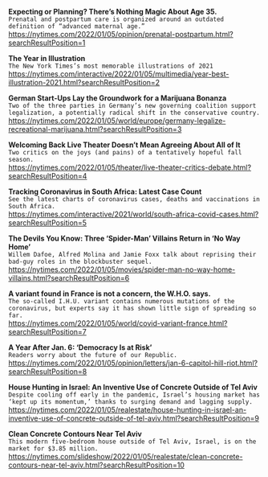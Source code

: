 **Expecting or Planning? There’s Nothing Magic About Age 35.**\
`Prenatal and postpartum care is organized around an outdated definition of “advanced maternal age.”`\
https://nytimes.com/2022/01/05/opinion/prenatal-postpartum.html?searchResultPosition=1

**The Year in Illustration**\
`The New York Times’s most memorable illustrations of 2021`\
https://nytimes.com/interactive/2022/01/05/multimedia/year-best-illustration-2021.html?searchResultPosition=2

**German Start-Ups Lay the Groundwork for a Marijuana Bonanza**\
`Two of the three parties in Germany’s new governing coalition support legalization, a potentially radical shift in the conservative country.`\
https://nytimes.com/2022/01/05/world/europe/germany-legalize-recreational-marijuana.html?searchResultPosition=3

**Welcoming Back Live Theater Doesn’t Mean Agreeing About All of It**\
`Two critics on the joys (and pains) of a tentatively hopeful fall season.`\
https://nytimes.com/2022/01/05/theater/live-theater-critics-debate.html?searchResultPosition=4

**Tracking Coronavirus in South Africa: Latest Case Count**\
`See the latest charts of coronavirus cases, deaths and vaccinations in South Africa.`\
https://nytimes.com/interactive/2021/world/south-africa-covid-cases.html?searchResultPosition=5

**The Devils You Know: Three ‘Spider-Man’ Villains Return in ‘No Way Home’**\
`Willem Dafoe, Alfred Molina and Jamie Foxx talk about reprising their bad-guy roles in the blockbuster sequel.`\
https://nytimes.com/2022/01/05/movies/spider-man-no-way-home-villains.html?searchResultPosition=6

**A variant found in France is not a concern, the W.H.O. says.**\
`The so-called I.H.U. variant contains numerous mutations of the coronavirus, but experts say it has shown little sign of spreading so far.`\
https://nytimes.com/2022/01/05/world/covid-variant-france.html?searchResultPosition=7

**A Year After Jan. 6: ‘Democracy Is at Risk’**\
`Readers worry about the future of our Republic.`\
https://nytimes.com/2022/01/05/opinion/letters/jan-6-capitol-hill-riot.html?searchResultPosition=8

**House Hunting in Israel: An Inventive Use of Concrete Outside of Tel Aviv**\
`Despite cooling off early in the pandemic, Israel’s housing market has ‘kept up its momentum,’ thanks to surging demand and lagging supply.`\
https://nytimes.com/2022/01/05/realestate/house-hunting-in-israel-an-inventive-use-of-concrete-outside-of-tel-aviv.html?searchResultPosition=9

**Clean Concrete Contours Near Tel Aviv**\
`This modern five-bedroom house outside of Tel Aviv, Israel, is on the market for $3.85 million.`\
https://nytimes.com/slideshow/2022/01/05/realestate/clean-concrete-contours-near-tel-aviv.html?searchResultPosition=10

